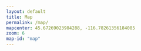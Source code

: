 ```yaml
---
layout: default
title: Map
permalink: /map/
mapcenter: 45.67269023984288, -116.78261356184085
zoom: 6
map-id: "map"
---
```

<style>
    #map { height: 750px; z-index: 98; }
    .leaflet-popup-content img { max-width: 100%;}
</style>
<div id="map"></div>